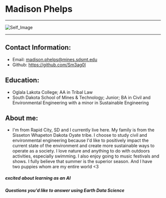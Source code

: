 # Madison Phelps

***

 ![Self_Image](https://user-images.githubusercontent.com/128856197/227646156-410f6c6f-b9f4-47c3-bea1-133d1506c48f.JPG)

***

## Contact Information:
 - Email: madison.phelps@mines.sdsmt.edu
 - Github: https://github.com/Sm3ag0l
 
## Education: 
 -  Oglala Lakota College; AA in Tribal Law
 -  South Dakota School of Mines & Technology; Junior; BA in Civil and Environmental Engineering with a minor in Sustainable Engineering
 
## About me: 
 - I'm from Rapid City, SD and I currently live here. My family is from the Sisseton Whapeton Dakota Oyate tribe. I choose to study civil and environmental engineering because I'd like to positively impact the current state of the environment and create more sustainable ways to operate as a society. I love nature and anything to do with outdoors activities, especially swimming. I also enjoy going to music festivals and shows. I fully believe that summer is the superior season. And I have two puppies whom are my entire world <3


##### excited about learning as an AI
 
 
##### Questions you'd like to answer using Earth Data Science
